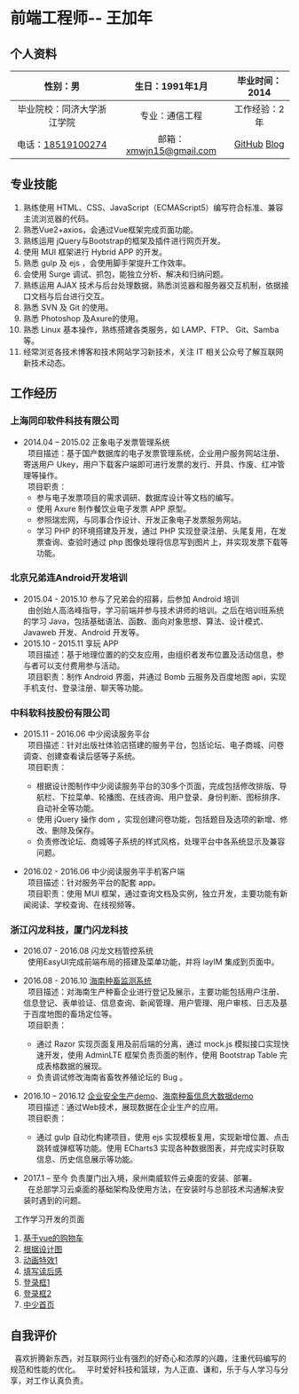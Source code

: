 # 前端工程师-- 王加年

## 个人资料

| 性别：男 | 生日：1991年1月 | 毕业时间：2014 |
| :-: | :-: | :-: |
| 毕业院校：同济大学浙江学院 | 专业：通信工程 | 工作经验：2年 |
| 电话：[18519100274](tel:18519100274) | 邮箱：xmwjn15@gmail.com | [GitHub](https://github.com/CarnivalO) [Blog](http://carnivalo.top) |

## 专业技能

1. 熟练使用 HTML、CSS、JavaScript（ECMAScript5）编写符合标准、兼容主流浏览器的代码。
2. 熟悉Vue2+axios，会通过Vue框架完成页面功能。
2. 熟练运用 jQuery与Bootstrap的框架及插件进行网页开发。  
3. 使用 MUI 框架进行 Hybrid APP 的开发。  
4. 熟悉 gulp 及 ejs ，会使用脚手架提升工作效率。
5. 会使用 Surge 调试、抓包，能独立分析、解决和归纳问题。  
6. 熟练运用 AJAX 技术与后台处理数据，熟悉浏览器和服务器交互机制，依据接口文档与后台进行交互。  
7. 熟悉 SVN 及 Git 的使用。  
8. 熟悉 Photoshop 及Axure的使用。  
9. 熟悉 Linux 基本操作，熟练搭建各类服务，如 LAMP、FTP、 Git、Samba 等。  
10. 经常浏览各技术博客和技术网站学习新技术，关注 IT 相关公众号了解互联网新技术动态。

## 工作经历

### 上海同印软件科技有限公司

* 2014.04 – 2015.02	正象电子发票管理系统  
&nbsp;&nbsp;项目描述：基于国产数据库的电子发票管理系统，企业用户服务网站注册、寄送用户 Ukey，用户下载客户端即可进行发票的发行、开具、作废、红冲管理等操作。  
&nbsp;&nbsp;项目职责： 
    * 参与电子发票项目的需求调研、数据库设计等文档的编写。
    * 使用 Axure 制作餐饮业电子发票 APP 原型。
    * 参照瑞宏网，与同事合作设计、开发正象电子发票服务网站。
    * 学习 PHP 的环境搭建及开发，通过 PHP 实现登录注册、头尾复用，在发票查询、查验时通过 php 图像处理将信息写到图片上，并实现发票下载等功能。

### 北京兄弟连Android开发培训  

* 2015.04 - 2015.10 参与了兄弟会的招募，后参加 Android 培训  
&nbsp;&nbsp;由创始人高洛峰指导，学习前端并参与技术讲师的培训。之后在培训班系统的学习 Java，包括基础语法、函数、面向对象思想、算法、设计模式、Javaweb 开发、Android 开发等。
* 2015.10 - 2015.11 享玩 APP  
&nbsp;&nbsp;项目描述：基于地理位置的的交友应用，由组织者发布位置及活动信息，参与者可以支付费用参与活动。  
&nbsp;&nbsp;项目职责：制作 Android 界面，并通过 Bomb 云服务及百度地图 api，实现手机支付、登录注册、聊天等功能。

### 中科软科技股份有限公司  

* 2015.11 - 2016.06	中少阅读服务平台  
&nbsp;&nbsp;项目描述：针对出版社体验店搭建的服务平台，包括论坛、电子商城、问卷调查、创建查看读后感等子系统。  
&nbsp;&nbsp;项目职责：
    * 根据设计图制作中少阅读服务平台的30多个页面，完成包括修改排版、导航栏、下拉菜单、轮播图、在线咨询、用户登录、身份判断、图标排序、自动补全等功能。
    * 使用 jQuery 操作 dom ，实现创建问卷功能，包括题目及选项的新增、修改、删除及保存。
    * 负责修改论坛、商城等子系统的样式风格，处理平台中各系统显示及兼容问题。
 
* 2016.02 - 2016.06	中少阅读服务平手机客户端  
&nbsp;&nbsp;项目描述：针对服务平台的配套 app。  
&nbsp;&nbsp;项目职责：使用 MUI 框架，通过查询文档及实例，独立开发，主要功能有新闻阅读、学校查询、在线视频等。

### 浙江闪龙科技，厦门闪龙科技

* 2016.07 - 2016.08	闪龙文档管控系统   
&nbsp;&nbsp;使用EasyUI完成前端布局的搭建及菜单功能，并将 layIM 集成到页面中。  

* 2016.08 - 2016.10	[海南种畜监测系统](http://61.164.221.2:8083/)  
&nbsp;&nbsp;项目描述：对海南生产种畜企业进行登记及展示，主要功能包括用户注册、信息登记、表单验证、信息查询、新闻管理、用户管理、用户审核、日志及基于百度地图的畜场定位等。  
&nbsp;&nbsp;项目职责：  
    * 通过 Razor 实现页面复用及前后端的分离，通过 mock.js 模拟接口实现快速开发，使用 AdminLTE 框架负责页面的制作，使用 Bootstrap Table 完成表格数据的展现。
    * 负责调试修改海南省畜牧养殖论坛的 Bug 。

* 2016.10 – 2016.12	[企业安全生产demo](http://carnivalo.top/2017/03/23/%E9%A1%B5%E9%9D%A2/pages/page8/html/)、[海南种畜信息大数据demo](http://carnivalo.top/2017/03/23/%E9%A1%B5%E9%9D%A2/pages/page7/html/)   
&nbsp;&nbsp;项目描述：通过Web技术，展现数据在企业生产的应用。  
&nbsp;&nbsp;项目职责：
    * 通过 gulp 自动化构建项目，使用 ejs 实现模板复用，实现新增位置、点击跳转或弹框等功能。使用 ECharts3 实现各种数据图表，并完成实时获取信息、历史信息展示等功能。
* 2017.1 – 至今   负责厦门出入境，泉州南威软件云桌面的安装、部署。  
&nbsp;&nbsp;在总部学习云桌面的基础架构及使用方法，在安装时与总部技术沟通解决安装时遇到的问题。

&nbsp;&nbsp;工作学习开发的页面
1.  [基于vue的购物车](http://carnivalo.top/2017/03/23/%E9%A1%B5%E9%9D%A2/pages/page9/)
2.  [根据设计图](http://carnivalo.top/2017/03/23/%E9%A1%B5%E9%9D%A2/pages/page6/)
3.  [动画特效1](http://carnivalo.top/2017/03/23/%E9%A1%B5%E9%9D%A2/pages/page5/)
4. [填写读后感](http://carnivalo.top/2017/03/23/%E9%A1%B5%E9%9D%A2/pages/page4/)
5. [登录框1](http://carnivalo.top/2017/03/23/%E9%A1%B5%E9%9D%A2/pages/page3/)
6. [登录框2](http://carnivalo.top/2017/03/23/%E9%A1%B5%E9%9D%A2/pages/page2/)
7. [中少首页](http://carnivalo.top/2017/03/23/%E9%A1%B5%E9%9D%A2/pages/page1/)


## 自我评价
&nbsp;&nbsp;喜欢折腾新东西，对互联网行业有强烈的好奇心和浓厚的兴趣，注重代码编写的规范和性能的优化。
&nbsp;&nbsp;平时爱好科技和篮球，为人正直、谦和，乐于与人学习与分享，对工作认真负责。





